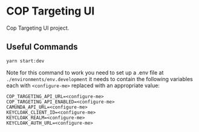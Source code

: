 # COP Targeting UI

Cop Targeting UI project.

## Useful Commands

```bash
yarn start:dev
```

Note for this command to work you need to set up a .env file at `./environments/env.development` it needs to contain the following variables each with `<configure-me>` replaced with an appropriate value:

```
COP_TARGETING_API_URL=<configure-me>
COP_TARGETING_API_ENABLED=<configure-me>
CAMUNDA_API_URL=<configure-me>
KEYCLOAK_CLIENT_ID=<configure-me>
KEYCLOAK_REALM=<configure-me>
KEYCLOAK_AUTH_URL=<configure-me>
```
